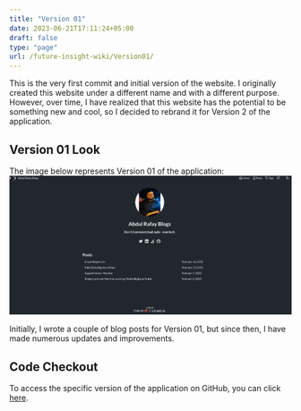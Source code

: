 ```yaml
---
title: "Version 01"
date: 2023-06-21T17:11:24+05:00
draft: false
type: "page"
url: /future-insight-wiki/Version01/
---
```


This is the very first commit and initial version of the website. I originally created this website under a different name and with a different purpose. However, over time, I have realized that this website has the potential to be something new and cool, so I decided to rebrand it for Version 2 of the application.

## Version 01 Look
The image below represents Version 01 of the application:
![image](/images/wiki/version-01/rafay-blog.png)

Initially, I wrote a couple of blog posts for Version 01, but since then, I have made numerous updates and improvements.

## Code Checkout
To access the specific version of the application on GitHub, you can click [here](https://github.com/rafay99-epic/Future-Insight/tree/Version-01).
